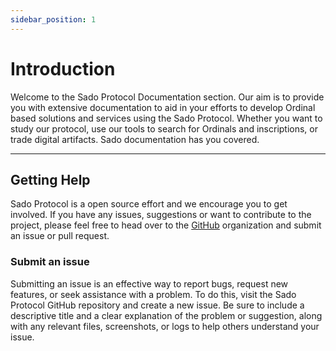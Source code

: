 ```yaml
---
sidebar_position: 1
---
```


# Introduction

Welcome to the Sado Protocol Documentation section. Our aim is to provide you with extensive documentation to aid in your efforts to develop Ordinal based solutions and services using the Sado Protocol. Whether you want to study our protocol, use our tools to search for Ordinals and inscriptions, or trade digital artifacts. Sado documentation has you covered.

---

## Getting Help

Sado Protocol is a open source effort and we encourage you to get involved. If you have any issues, suggestions or want to contribute to the project, please feel free to head over to the [GitHub](https://github.com/sadoprotocol) organization and submit an issue or pull request.

### Submit an issue

Submitting an issue is an effective way to report bugs, request new features, or seek assistance with a problem. To do this, visit the Sado Protocol GitHub repository and create a new issue. Be sure to include a descriptive title and a clear explanation of the problem or suggestion, along with any relevant files, screenshots, or logs to help others understand your issue.

